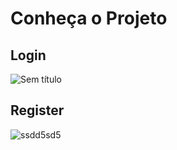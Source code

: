 # Conheça o Projeto

## Login
![Sem título](https://github.com/user-attachments/assets/490fff0d-e5b2-4140-ad73-c445c41e8c99)

## Register
![ssdd5sd5](https://github.com/user-attachments/assets/66f17a2f-e9ff-4d25-ae97-220d50e42098)


